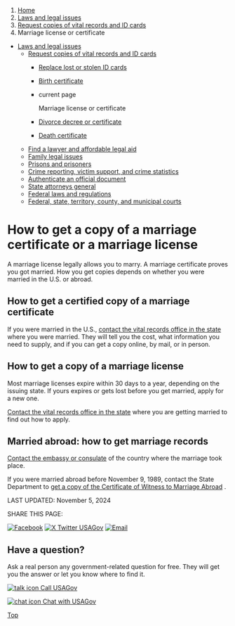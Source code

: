 1. [Home](/)
2. [Laws and legal issues](/laws-and-legal-issues)
3. [Request copies of vital records and ID cards](/request-documents)
4. Marriage license or certificate

* [Laws and legal issues](/laws-and-legal-issues)
  + [Request copies of vital records and ID cards](/request-documents)
    - [Replace lost or stolen ID cards](/replace-vital-documents)
    - [Birth certificate](/birth-certificate)
    - current page

      Marriage license or certificate
    - [Divorce decree or certificate](/divorce-decree)
    - [Death certificate](/death-certificate)
  + [Find a lawyer and affordable legal aid](/legal-aid)
  + [Family legal issues](/family-legal-issues)
  + [Prisons and prisoners](/prisons-prisoners)
  + [Crime reporting, victim support, and crime statistics](/crime)
  + [Authenticate an official document](/authenticate-us-document)
  + [State attorneys general](/state-attorney-general)
  + [Federal laws and regulations](/laws-and-regulations)
  + [Federal, state, territory, county, and municipal courts](/courts)

How to get a copy of a marriage certificate or a marriage license
=================================================================

A marriage license legally allows you to marry. A marriage certificate proves you got married. How you get copies depends on whether you were married in the U.S. or abroad.

How to get a certified copy of a marriage certificate
-----------------------------------------------------

If you were married in the U.S.,
[contact the vital records office in the state](https://www.cdc.gov/nchs/w2w/index.htm)
where you were married. They will tell you the cost, what information you need to supply, and if you can get a copy online, by mail, or in person.

How to get a copy of a marriage license
---------------------------------------

Most marriage licenses expire within 30 days to a year, depending on the issuing state. If yours expires or gets lost before you get married, apply for a new one.

[Contact the vital records office in the state](https://www.cdc.gov/nchs/w2w/index.htm)
where you are getting married to find out how to apply.

Married abroad: how to get marriage records
-------------------------------------------

[Contact the embassy or consulate](https://travel.state.gov/content/travel/en/consularnotification/ConsularNotificationandAccess.html)
of the country where the marriage took place.

If you were married abroad before November 9, 1989, contact the State Department to
[get a copy of the Certificate of Witness to Marriage Abroad](https://travel.state.gov/content/travel/en/records-and-authentications/requesting-a-vital-record-as-a-u-s--citizen/request-copy-marriage-abroad.html)
.

LAST UPDATED:
November 5, 2024

SHARE THIS PAGE:

[![Facebook](/themes/custom/usagov/images/social-media-icons/Facebook_Icon.svg)](https://www.facebook.com/sharer/sharer.php?u=https://www.usa.gov/marriage-certificate&v=3)
[![X Twitter USAGov](/themes/custom/usagov/images/social-media-icons/X_Twitter_Icon.svg?version=2)](https://twitter.com/intent/tweet?source=webclient&text=https://www.usa.gov/marriage-certificate)
[![Email](/themes/custom/usagov/images/social-media-icons/Email_Icon.svg?version=2)](mailto:?subject=https://www.usa.gov/marriage-certificate)

Have a question?
----------------

Ask a real person any government-related question for free. They will get you the answer or let you know where to find it.

[![talk icon](/themes/custom/usagov/images/ICONS_talk.png)
Call USAGov](/phone)

[![chat icon](/themes/custom/usagov/images/ICONS_chat.png)
Chat with USAGov](/chat)

[Top](#main-content)